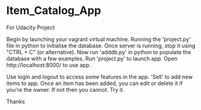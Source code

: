 # Item_Catalog_App
For Udacity Project

Begin by launching your vagrant virtual machine.
Running the 'project.py' file in python to initialise the database.
Once server is running, stop it using "CTRL + C" (or alternative).
Now run 'adddb.py' in python to populate the database with a few examples.
Run 'project.py' to launch app.
Open http://localhost:8000/ to use app.

Use login and logout to access some features in the app.
'Sell' to add new items to app.
Once an item has been added, you can edit or delete it if you're the owner. If not then you cannot. Try it.

Thanks
